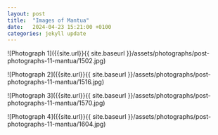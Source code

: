 ```yaml
---
layout: post
title:  "Images of Mantua"
date:   2024-04-23 15:21:00 +0100
categories: jekyll update
---
```


![Photograph 1]({{site.url}}{{ site.baseurl }}/assets/photographs/post-photographs-11-mantua/1502.jpg)

![Photograph 2]({{site.url}}{{ site.baseurl }}/assets/photographs/post-photographs-11-mantua/1516.jpg)

![Photograph 3]({{site.url}}{{ site.baseurl }}/assets/photographs/post-photographs-11-mantua/1570.jpg)

![Photograph 4]({{site.url}}{{ site.baseurl }}/assets/photographs/post-photographs-11-mantua/1604.jpg)

















